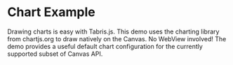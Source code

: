 # Chart Example
Drawing charts is easy with Tabris.js. This demo uses the charting library from chartjs.org to draw natively on the Canvas. No WebView involved! The demo provides a useful default chart configuration for the currently supported subset of Canvas API.
